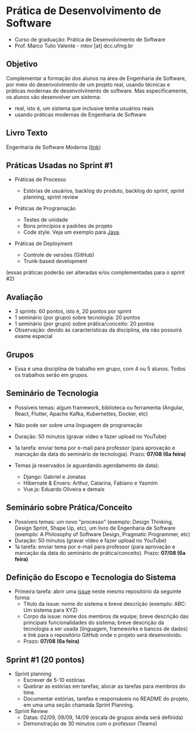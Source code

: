 # Prática de Desenvolvimento de Software

* Curso de graduação: Prática de Desenvolvimento de Software
* Prof. Marco Tulio Valente - mtov [at] dcc.ufmg.br

## Objetivo

Complementar a formação dos alunos na área de Engenharia de Software, por meio do desenvolvimento de um projeto real, usando técnicas e práticas modernas de desenvolvimento de software. Mas especificamente, os alunos vão desenvolver um sistema:

* real, isto é, um sistema que inclusive tenha usuários reais
* usando práticas modernas de Engenharia de Software

## Livro Texto 

Engenharia de Software Moderna ([link](https://engsoftmoderna.info/))

## Práticas Usadas no Sprint #1 

* Práticas de Processo
  * Estórias de usuários, backlog do produto, backlog do sprint, sprint planning, sprint review
  
* Práticas de Programação
  * Testes de unidade
  * Bons princípios e padrões de projeto
  * Code style. Veja um exemplo para [Java](https://google.github.io/styleguide/javaguide.html).
  
* Práticas de Deployment 
  * Controle de versões (GitHub)
  * Trunk-based development
  
(essas práticas poderão ser alteradas e/ou complementadas para o sprint #2)

## Avaliação

* 3 sprints: 60 pontos, isto é, 20 pontos por sprint
* 1 seminário (por grupo) sobre tecnologia: 20 pontos
* 1 seminário (por grupo) sobre prática/conceito: 20 pontos
* Observação: devido às características da disciplina, ela não possuirá exame especial

## Grupos

* Essa é uma disciplina de trabalho em grupo, com 4 ou 5 alunos. Todos os trabalhos serão em grupos.

## Seminário de Tecnologia

* Possíveis temas: algum framework, biblioteca ou ferramenta (Angular, React, Flutter, Apache Kafka, Kubernettes, Docker, etc)
* Não pode ser sobre uma linguagem de programação
* Duração: 50 minutos (gravar vídeo e fazer upload no YouTube)
* 1a tarefa: enviar tema por e-mail para professor (para aprovação e marcação da data do seminário de tecnologia). Prazo: **07/08 (6a feira)**

* Temas já reservados (e aguardando agendamento de data):
  * Django: Gabriel e Jonatas
  * Hibernate & Envers: Arthur, Catarina, Fabiano e Yasmim
  * Vue.js: Eduardo Oliveira e demais

## Seminário sobre Prática/Conceito

* Possíveis temas: um novo "processo" (exemplo: Design Thinking, Design Sprint, Shape Up, etc), um livro de Engenharia de Software (exemplo: A Philosophy of Software Design, Pragmatic Programmer, etc)
* Duração: 50 minutos (gravar vídeo e fazer upload no YouTube)
* 1a tarefa: enviar tema por e-mail para professor (para aprovação e marcação da data do seminário de prática/conceito). Prazo: **07/08 (6a feira)**


## Definição do Escopo e Tecnologia do Sistema

* Primeira tarefa: abrir uma [issue](https://github.com/aserg-ufmg/CursoPraticaDesenvolvimentoSoftware/issues) neste mesmo repositório da seguinte forma:
  * Título da issue: nome do sistema e breve descrição (exemplo: ABC: Um sistema para XYZ)
  * Corpo da issue: nome dos membros da equipe; breve descrição das principais funcionalidades do sistema; breve descrição da tecnologia a ser usada (linguagem, frameworks e bancos de dados) e link para o repositório GitHub onde o projeto será desenvolvido.
  * Prazo: **07/08 (6a feira)**
  
## Sprint #1 (20 pontos)

* Sprint planning 
  * Escrever de 5-10 estórias
  * Quebrar as estórias em tarefas; alocar as tarefas para membros do time.
  * Documentar estórias, tarefas e responsáveis no README do projeto, em uma uma seção chamada Sprint Planning.
* Sprint Review
  * Datas: 02/09, 09/09, 14/09 (escala de grupos ainda será definida)
  * Demonstração de 30 minutos com o professor (Teams)

